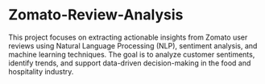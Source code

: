 # Zomato-Review-Analysis
This project focuses on extracting actionable insights from Zomato user reviews using Natural Language Processing (NLP), sentiment analysis, and machine learning techniques. The goal is to analyze customer sentiments, identify trends, and support data-driven decision-making in the food and hospitality industry.
